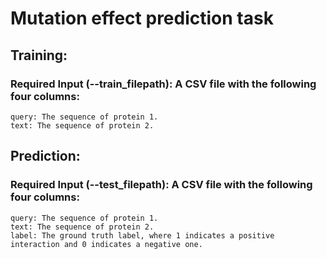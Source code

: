# Mutation effect prediction task

## Training: 
### Required Input (--train_filepath): A CSV file with the following four columns:
    query: The sequence of protein 1.
    text: The sequence of protein 2.

## Prediction: 
### Required Input (--test_filepath): A CSV file with the following four columns:
    query: The sequence of protein 1.
    text: The sequence of protein 2.
    label: The ground truth label, where 1 indicates a positive interaction and 0 indicates a negative one.
